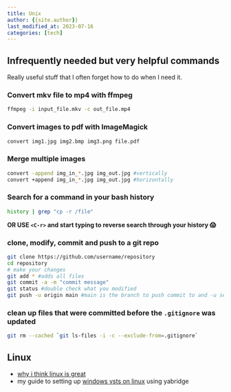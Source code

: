 ```yaml
---
title: Unix
author: {{site.author}}
last_modified_at: 2023-07-16
categories: [tech]
---
```


## Infrequently needed but very helpful commands

Really useful stuff that I often forget how to do when I need it.

### Convert mkv file to mp4 with ffmpeg

```bash
ffmpeg -i input_file.mkv -c out_file.mp4
```

### Convert images to pdf with ImageMagick

```bash
convert img1.jpg img2.bmp img3.png file.pdf
```

### Merge multiple images

```bash
convert -append img_in_*.jpg img_out.jpg #vertically
convert +append img_in_*.jpg img_out.jpg #horizontally
```

### Search for a command in your bash history

```bash
history | grep "cp -r /file"
```

**OR USE `<C-r>` and start typing to reverse search through your history 😱**

### clone, modify, commit and push to a git repo

```bash
git clone https://github.com/username/repository
cd repository
# make your changes
git add * #adds all files
git commit -a -m "commit message"
git status #double check what you modified
git push -u origin main #main is the branch to push commit to and -u sets it as default so you can just use git push for future commits
```

### clean up files that were committed before the `.gitignore` was updated

```bash
git rm --cached `git ls-files -i -c --exclude-from=.gitignore`
```

## Linux

- [why i think linux is great](/blog/completed/2021-06-30-why-i-think-linux-is-great.md)
- my guide to setting up [windows vsts on linux](/blog/completed/2021-07-16-windows-vsts-on-linux.md) using yabridge
